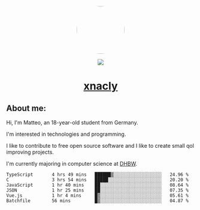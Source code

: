 <p align="center">
  <img style="border-radius: 100px" width="128" height="128" src="https://avatars.githubusercontent.com/u/47723417?v=4"/>
</p>
<p align="center">
  <img src="https://komarev.com/ghpvc/?username=xnacly&&style=flat-square"/>
</p>

<h1 align="center"><a href="https://xnacly.me/"> xnacly</a> </h1>

<h2> About me:</h2>

<p>Hi, I'm Matteo, an 18-year-old student from Germany. </p>
<p>I'm interested in technologies and programming.</p>
<p>I like to contribute to free open source software and I like to create small qol improving projects.</p>
<p>I'm currently majoring in computer science at <a href="https://www.dhbw.de/startseite">DHBW</a>.</p>

<!--START_SECTION:waka-->

```text
TypeScript       4 hrs 49 mins   ██████▒░░░░░░░░░░░░░░░░░░   24.96 %
C                3 hrs 54 mins   █████░░░░░░░░░░░░░░░░░░░░   20.20 %
JavaScript       1 hr 40 mins    ██░░░░░░░░░░░░░░░░░░░░░░░   08.64 %
JSON             1 hr 25 mins    ██░░░░░░░░░░░░░░░░░░░░░░░   07.35 %
Vue.js           1 hr 4 mins     █▒░░░░░░░░░░░░░░░░░░░░░░░   05.61 %
Batchfile        56 mins         █▒░░░░░░░░░░░░░░░░░░░░░░░   04.87 %
```

<!--END_SECTION:waka-->
